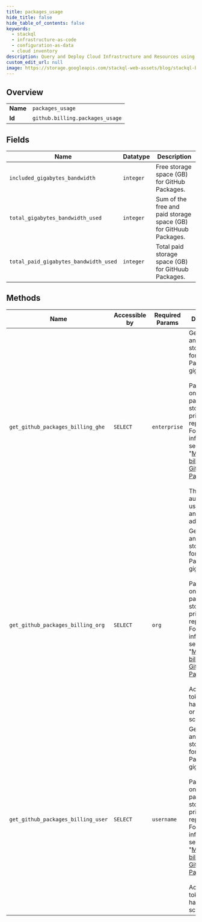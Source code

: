 ```yaml
---
title: packages_usage
hide_title: false
hide_table_of_contents: false
keywords:
  - stackql
  - infrastructure-as-code
  - configuration-as-data
  - cloud inventory
description: Query and Deploy Cloud Infrastructure and Resources using SQL
custom_edit_url: null
image: https://storage.googleapis.com/stackql-web-assets/blog/stackql-blog-post-featured-image.png
---
```

  
    

## Overview
<table><tbody>
<tr><td><b>Name</b></td><td><code>packages_usage</code></td></tr>
<tr><td><b>Id</b></td><td><code>github.billing.packages_usage</code></td></tr>
</tbody></table>

## Fields
| Name | Datatype | Description |
| ---- | -------- | ----------- |
| `included_gigabytes_bandwidth` | `integer` | Free storage space (GB) for GitHub Packages. |
| `total_gigabytes_bandwidth_used` | `integer` | Sum of the free and paid storage space (GB) for GitHuub Packages. |
| `total_paid_gigabytes_bandwidth_used` | `integer` | Total paid storage space (GB) for GitHuub Packages. |
## Methods
| Name | Accessible by | Required Params | Description |
| ---- | ------------- | --------------- | ----------- |
| `get_github_packages_billing_ghe` | `SELECT` | `enterprise` | Gets the free and paid storage used for GitHub Packages in gigabytes.<br /><br />Paid minutes only apply to packages stored for private repositories. For more information, see "[Managing billing for GitHub Packages](https://docs.github.com/github/setting-up-and-managing-billing-and-payments-on-github/managing-billing-for-github-packages)."<br /><br />The authenticated user must be an enterprise admin. |
| `get_github_packages_billing_org` | `SELECT` | `org` | Gets the free and paid storage used for GitHub Packages in gigabytes.<br /><br />Paid minutes only apply to packages stored for private repositories. For more information, see "[Managing billing for GitHub Packages](https://docs.github.com/github/setting-up-and-managing-billing-and-payments-on-github/managing-billing-for-github-packages)."<br /><br />Access tokens must have the `repo` or `admin:org` scope. |
| `get_github_packages_billing_user` | `SELECT` | `username` | Gets the free and paid storage used for GitHub Packages in gigabytes.<br /><br />Paid minutes only apply to packages stored for private repositories. For more information, see "[Managing billing for GitHub Packages](https://docs.github.com/github/setting-up-and-managing-billing-and-payments-on-github/managing-billing-for-github-packages)."<br /><br />Access tokens must have the `user` scope. |
